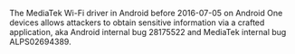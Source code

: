 The MediaTek Wi-Fi driver in Android before 2016-07-05 on Android One devices allows attackers to obtain sensitive information via a crafted application, aka Android internal bug 28175522 and MediaTek internal bug ALPS02694389.
